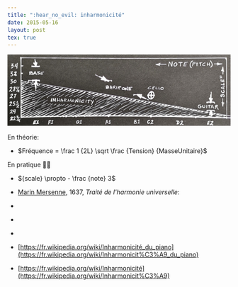 ```yaml
---
title: ":hear_no_evil: inharmonicité"
date: 2015-05-16
layout: post
tex: true
---
```


![inharmonicity](/help/20200517_inharmonicity.jpg)

En théorie:
* $Fréquence = \frac 1 {2L} \sqrt \frac {Tension} {MasseUnitaire}$

En pratique :guitar::violin:
* ${scale} \propto - \frac {note} 3$


* [Marin Mersenne](https://en.wikipedia.org/wiki/Marin_Mersenne), 1637, *Traité de l'harmonie universelle*:
* [](https://www.sevenstring.org/threads/string-gauges-and-inharmonicity.10064/)
* [](https://www.ele.uri.edu/courses/ele369g/14a_Inharmonicity.pdf)
* [](https://en.wikipedia.org/wiki/Inharmonicity)
* [https://fr.wikipedia.org/wiki/Inharmonicité_du_piano](https://fr.wikipedia.org/wiki/Inharmonicit%C3%A9_du_piano)
* [https://fr.wikipedia.org/wiki/Inharmonicité](https://fr.wikipedia.org/wiki/Inharmonicit%C3%A9)
